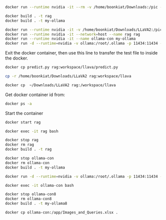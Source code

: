 ```sh
docker run --runtime nvidia -it --rm -v /home/boonkiat/Downloads:/pic --network=host dustynv/llava:r36.2.0
```

```sh
docker build . -t rag
docker build . -t my-ollama
```

```sh
docker run --runtime nvidia -it -v /home/boonkiat/Downloads/LLaVA2:/pic --network=host --name rag rag
docker run --runtime nvidia -it --network=host --name rag rag
docker run --runtime nvidia -it --name ollama-con my-ollama
docker run -d --runtime=nvidia -v ollama:/root/.ollama -p 11434:11434 --name ollama-con my-ollama
```

Exit the docker container, then use this line to transfer the test file to inside the docker.
```sh
docker cp predict.py rag:workspace/llava/predict.py
```

```sh
cp -r /home/boonkiat/Downloads/LLaVA2 rag:workspace/llava
```

```sh
docker cp  ~/Downloads/LLaVA2 rag:/workspace/llava
```

Get docker container id from:
```sh
docker ps -a
```

Start the container
```sh
docker start rag
```

```sh
docker exec -it rag bash
```

```sh
docker stop rag
docker rm rag
docker build . -t rag
```

```sh
docker stop ollama-con
docker rm ollama-con
docker build . -t my-ollama
```

```sh
docker run -d --runtime=nvidia -v ollama:/root/.ollama -p 11434:11434 --name ollama-con my-ollama
```

```sh
docker exec -it ollama-con bash
```

```sh
docker stop ollama-con8
docker rm ollama-con8
docker build . -t my-ollama8
```

```sh
docker cp ollama-con:/app/Images_and_Queries.xlsx .
```
